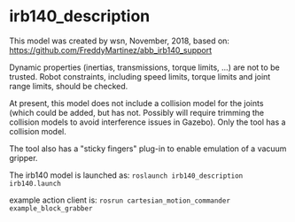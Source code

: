 # irb140_description

This model was created by wsn, November, 2018, based on:
https://github.com/FreddyMartinez/abb_irb140_support

Dynamic properties (inertias, transmissions, torque limits, ...) are not to be trusted.
Robot constraints, including speed limits, torque limits and joint range limits, should be
checked.

At present, this model does not include a collision model for the joints (which could be
added, but has not.  Possibly will require trimming the collision models to avoid
interference issues in Gazebo).  Only the tool has a collision model.

The tool also has a "sticky fingers" plug-in to enable emulation of a vacuum gripper.


The irb140 model is launched as: 
`roslaunch irb140_description irb140.launch`

example action client is:
`rosrun cartesian_motion_commander example_block_grabber`

    
